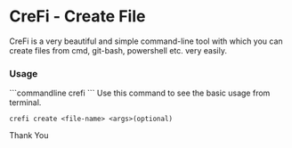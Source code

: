 <h1>CreFi - Create File</h1>
CreFi is a very beautiful and simple command-line tool
with which you can create files from 
cmd, git-bash, powershell etc. very easily.

<h3>Usage</h3>
```commandline
crefi
```
Use this command to see the basic usage from terminal.

```commandline
crefi create <file-name> <args>(optional)
```
Thank You

